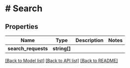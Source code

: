 # # Search

## Properties

Name | Type | Description | Notes
------------ | ------------- | ------------- | -------------
**search_requests** | **string[]** |  |

[[Back to Model list]](../../README.md#models) [[Back to API list]](../../README.md#endpoints) [[Back to README]](../../README.md)
